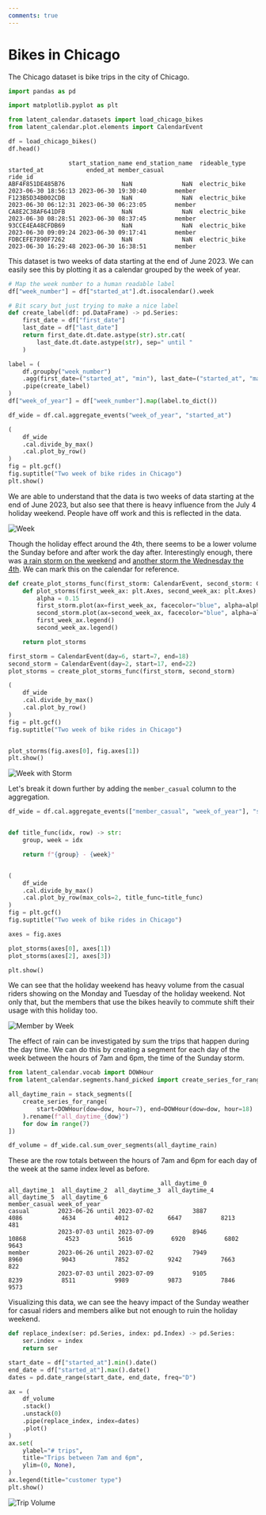 ```yaml
---
comments: true
---
```

# Bikes in Chicago

The Chicago dataset is bike trips in the city of Chicago.

```python
import pandas as pd

import matplotlib.pyplot as plt

from latent_calendar.datasets import load_chicago_bikes
from latent_calendar.plot.elements import CalendarEvent

df = load_chicago_bikes()
df.head()
```

```text
                 start_station_name end_station_name  rideable_type          started_at            ended_at member_casual
ride_id
ABF4F851DE485B76                NaN              NaN  electric_bike 2023-06-30 18:56:13 2023-06-30 19:30:40        member
F123B5D34B002CDB                NaN              NaN  electric_bike 2023-06-30 06:12:31 2023-06-30 06:23:05        member
CA8E2C38AF641DFB                NaN              NaN  electric_bike 2023-06-30 08:28:51 2023-06-30 08:37:45        member
93CCE4EA48CFDB69                NaN              NaN  electric_bike 2023-06-30 09:09:24 2023-06-30 09:17:41        member
FDBCEFE7890F7262                NaN              NaN  electric_bike 2023-06-30 16:29:48 2023-06-30 16:38:51        member
```

This dataset is two weeks of data starting at the end of June 2023. We can easily see this by plotting it as a calendar grouped by the week of year.

```python
# Map the week number to a human readable label
df["week_number"] = df["started_at"].dt.isocalendar().week

# Bit scary but just trying to make a nice label
def create_label(df: pd.DataFrame) -> pd.Series:
    first_date = df["first_date"]
    last_date = df["last_date"]
    return first_date.dt.date.astype(str).str.cat(
        last_date.dt.date.astype(str), sep=" until "
    )

label = (
    df.groupby("week_number")
    .agg(first_date=("started_at", "min"), last_date=("started_at", "max"))
    .pipe(create_label)
)
df["week_of_year"] = df["week_number"].map(label.to_dict())

df_wide = df.cal.aggregate_events("week_of_year", "started_at")

(
    df_wide
    .cal.divide_by_max()
    .cal.plot_by_row()
)
fig = plt.gcf()
fig.suptitle("Two week of bike rides in Chicago")
plt.show()
```

We are able to understand that the data is two weeks of data starting at the end of June 2023, but also see that there is heavy influence from the July 4 holiday weekend. People have off work and this is reflected in the data.

![Week](../../images/week.png)

Though the holiday effect around the 4th, there seems to be a lower volume the Sunday before and after work the day after. Interestingly enough, there was [a rain storm on the weekend](https://www.wunderground.com/history/daily/us/il/chicago/KMDW/date/2023-7-2) and  [another storm the Wednesday the 4th](https://www.wunderground.com/history/daily/KMDW/date/2023-7-5). We can mark this on the calendar for reference.

```python
def create_plot_storms_func(first_storm: CalendarEvent, second_storm: CalendarEvent):
    def plot_storms(first_week_ax: plt.Axes, second_week_ax: plt.Axes):
        alpha = 0.15
        first_storm.plot(ax=first_week_ax, facecolor="blue", alpha=alpha, label="rain storm")
        second_storm.plot(ax=second_week_ax, facecolor="blue", alpha=alpha, label="rain storm")
        first_week_ax.legend()
        second_week_ax.legend()

    return plot_storms

first_storm = CalendarEvent(day=6, start=7, end=18)
second_storm = CalendarEvent(day=2, start=17, end=22)
plot_storms = create_plot_storms_func(first_storm, second_storm)

(
    df_wide
    .cal.divide_by_max()
    .cal.plot_by_row()
)
fig = plt.gcf()
fig.suptitle("Two week of bike rides in Chicago")


plot_storms(fig.axes[0], fig.axes[1])
plt.show()
```

![Week with Storm](../../images/week-w-storm.png)


Let's break it down further by adding the `member_casual` column to the aggregation.

```python
df_wide = df.cal.aggregate_events(["member_casual", "week_of_year"], "started_at")


def title_func(idx, row) -> str:
    group, week = idx

    return f"{group} - {week}"


(
    df_wide
    .cal.divide_by_max()
    .cal.plot_by_row(max_cols=2, title_func=title_func)
)
fig = plt.gcf()
fig.suptitle("Two week of bike rides in Chicago")

axes = fig.axes

plot_storms(axes[0], axes[1])
plot_storms(axes[2], axes[3])

plt.show()
```

We can see that the holiday weekend has heavy volume from the casual riders showing on the Monday and Tuesday of the holiday weekend. Not only that, but the members that use the bikes heavily to commute shift their usage with this holiday too.

![Member by Week](../../images/member-by-week-w-storm.png)


The effect of rain can be investigated by sum the trips that happen during the day time. We can do this by creating a segment for each day of the week between the hours of 7am and 6pm, the time of the Sunday storm.

```python
from latent_calendar.vocab import DOWHour
from latent_calendar.segments.hand_picked import create_series_for_range, stack_segments

all_daytime_rain = stack_segments([
    create_series_for_range(
        start=DOWHour(dow=dow, hour=7), end=DOWHour(dow=dow, hour=18)
    ).rename(f"all_daytime_{dow}")
    for dow in range(7)
])

df_volume = df_wide.cal.sum_over_segments(all_daytime_rain)
```

These are the row totals between the hours of 7am and 6pm for each day of the week at the same index level as before.


```text
                                           all_daytime_0  all_daytime_1  all_daytime_2  all_daytime_3  all_daytime_4  all_daytime_5  all_daytime_6
member_casual week_of_year
casual        2023-06-26 until 2023-07-02           3887           4086           4634           4012           6647           8213            481
              2023-07-03 until 2023-07-09           8946          10868           4523           5616           6920           6802           9643
member        2023-06-26 until 2023-07-02           7949           8960           9043           7852           9242           7663            822
              2023-07-03 until 2023-07-09           9105           8239           8511           9989           9873           7846           9573
```


Visualizing this data, we can see the heavy impact of the Sunday weather for casual riders and members alike but not enough to ruin the holiday weekend.

```python
def replace_index(ser: pd.Series, index: pd.Index) -> pd.Series:
    ser.index = index
    return ser

start_date = df["started_at"].min().date()
end_date = df["started_at"].max().date()
dates = pd.date_range(start_date, end_date, freq="D")

ax = (
    df_volume
    .stack()
    .unstack(0)
    .pipe(replace_index, index=dates)
    .plot()
)
ax.set(
    ylabel="# trips",
    title="Trips between 7am and 6pm",
    ylim=(0, None),
)
ax.legend(title="customer type")
plt.show()
```

![Trip Volume](../../images/trip-volume.png)
